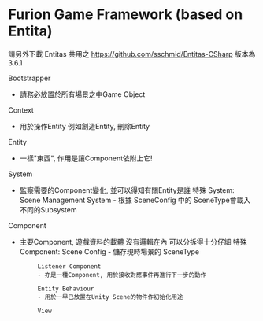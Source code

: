 # Furion Game Framework (based on Entita)

請另外下載 Entitas 共用之
https://github.com/sschmid/Entitas-CSharp
版本為3.6.1


Bootstrapper
 - 請務必放置於所有場景之中Game Object
 
Context
 - 用於操作Entity
 例如創造Entity, 刪除Entity
 
Entity
 - 一樣"東西", 作用是讓Component依附上它!
 
System
 - 監察需要的Component變化, 並可以得知有關Entity是誰
		特殊 System:
			Scene Management System
			- 根據 SceneConfig 中的 SceneType會載入不同的Subsystem
      
Component
 - 主要Component, 遊戲資料的載體 沒有邏輯在內 可以分拆得十分仔細
		特殊 Component:
			Scene Config
			- 儲存現時場景的 SceneType

			Listener Component
			- 亦是一種Component, 用於接收對應事件再進行下一步的動作

			Entity Behaviour
			- 用於一早已放置在Unity Scene的物件作初始化用途

			View
			
